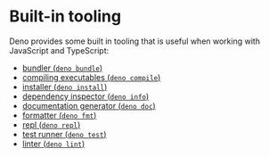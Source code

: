 # Built-in tooling

Deno provides some built in tooling that is useful when working with JavaScript
and TypeScript:

- [bundler (`deno bundle`)](./tools/bundler.md)
- [compiling executables (`deno compile`)](./tools/compiler.md)
- [installer (`deno install`)](./tools/script_installer.md)
- [dependency inspector (`deno info`)](./tools/dependency_inspector.md)
- [documentation generator (`deno doc`)](./tools/documentation_generator.md)
- [formatter (`deno fmt`)](./tools/formatter.md)
- [repl (`deno repl`)](./tools/repl.md)
- [test runner (`deno test`)](./testing.md)
- [linter (`deno lint`)](./tools/linter.md)
